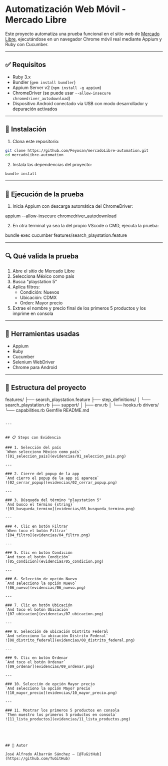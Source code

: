 # Automatización Web Móvil - Mercado Libre

Este proyecto automatiza una prueba funcional en el sitio web de [Mercado Libre](https://www.mercadolibre.com), ejecutándose en un navegador Chrome móvil real mediante Appium y Ruby con Cucumber.

---

## ✅ Requisitos

- Ruby 3.x
- Bundler (`gem install bundler`)
- Appium Server v2 (`npm install -g appium`)
- ChromeDriver (se puede usar `--allow-insecure chromedriver_autodownload`)
- Dispositivo Android conectado vía USB con modo desarrollador y depuración activados

---

## 🔧 Instalación

1. Clona este repositorio:

```bash
git clone https://github.com/Feyosan/mercadoLibre-automation.git
cd mercadoLibre-automation
```

2. Instala las dependencias del proyecto:

```bash
bundle install
```

---

## 🚀 Ejecución de la prueba

1. Inicia Appium con descarga automática del ChromeDriver:

appium --allow-insecure chromedriver_autodownload

2. En otra terminal ya sea la del propio VScode o CMD, ejecuta la prueba:

bundle exec cucumber features/search_playstation.feature


---

## 🔍 Qué valida la prueba

1. Abre el sitio de Mercado Libre
2. Selecciona México como país
3. Busca "playstation 5"
4. Aplica filtros:
   - Condición: Nuevos
   - Ubicación: CDMX
   - Orden: Mayor precio
5. Extrae el nombre y precio final de los primeros 5 productos y los imprime en consola

---

## 🧪 Herramientas usadas

- Appium
- Ruby
- Cucumber
- Selenium WebDriver
- Chrome para Android

---

## 📁 Estructura del proyecto

features/
├── search_playstation.feature
├── step_definitions/
│   └── search_playstation.rb
├── support/
│   ├── env.rb
│   └── hooks.rb
drivers/
└── capabilities.rb
Gemfile
README.md
```

---


## 📋 Steps con Evidencia

### 1. Selección del país
`When selecciono México como país`  
![01_seleccion_pais](evidencias/01_seleccion_pais.png)

---

### 2. Cierre del popup de la app
`And cierro el popup de la app si aparece`  
![02_cerrar_popup](evidencias/02_cerrar_popup.png)

---

### 3. Búsqueda del término "playstation 5"
`And busco el término {string}`  
![03_busqueda_termino](evidencias/03_busqueda_termino.png)

---

### 4. Clic en botón Filtrar
`When toco el botón Filtrar`  
![04_filtro](evidencias/04_filtro.png)

---

### 5. Clic en botón Condición
`And toco el botón Condición`  
![05_condicion](evidencias/05_condicion.png)

---

### 6. Selección de opción Nuevo
`And selecciono la opción Nuevo`  
![06_nuevo](evidencias/06_nuevo.png)

---

### 7. Clic en botón Ubicación
`And toco el botón Ubicación`  
![07_ubicacion](evidencias/07_ubicacion.png)

---

### 8. Selección de ubicación Distrito Federal
`And selecciono la ubicación Distrito Federal`  
![08_distrito_federal](evidencias/08_distrito_federal.png)

---

### 9. Clic en botón Ordenar
`And toco el botón Ordenar`  
![09_ordenar](evidencias/09_ordenar.png)

---

### 10. Selección de opción Mayor precio
`And selecciono la opción Mayor precio`  
![10_mayor_precio](evidencias/10_mayor_precio.png)

---

### 11. Mostrar los primeros 5 productos en consola
`Then muestro los primeros 5 productos en consola`  
![11_lista_productos](evidencias/11_lista_productos.png)





## 👤 Autor

José Alfredo Albarrán Sánchez — [@TuGitHub](https://github.com/TuGitHub)

